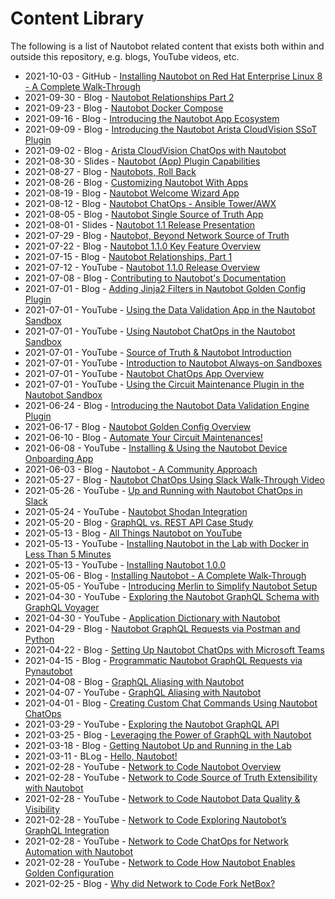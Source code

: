 # Content Library

The following is a list of Nautobot related content that exists both within and outside this repository, e.g. blogs, YouTube videos, etc.

* 2021-10-03 - GitHub - [Installing Nautobot on Red Hat Enterprise Linux 8 - A Complete Walk-Through](https://github.com/beholdenkey/Installing-Nautobot-on-RHEL-A-Complete-Walk-Through)
* 2021-09-30 - Blog - [Nautobot Relationships Part 2](https://blog.networktocode.com/post/nautobot-relationships-part-2/)
* 2021-09-23 - Blog - [Nautobot Docker Compose](https://blog.networktocode.com/post/nautobot-docker-compose/)
* 2021-09-16 - Blog - [Introducing the Nautobot App Ecosystem](https://blog.networktocode.com/post/introducing-nautobot-ecosystem/)  
* 2021-09-09 - Blog - [Introducing the Nautobot Arista CloudVision SSoT Plugin](https://blog.networktocode.com/post/nautobot-plugin-ssot-arista/)  
* 2021-09-02 - Blog - [Arista CloudVision ChatOps with Nautobot](https://blog.networktocode.com/post/arista-cloudvision-chatops-with-nautobot/)
* 2021-08-30 - Slides - [Nautobot (App) Plugin Capabilities](slides/2021-09-02_Nautobot_(App)_Plugin_Capabilities.pdf)  
* 2021-08-27 - Blog - [Nautobots, Roll Back](https://blog.networktocode.com/post/nautobots-rollback/) 
* 2021-08-26 - Blog - [Customizing Nautobot With Apps](https://blog.networktocode.com/post/customizing-nautobot-with-apps/)
* 2021-08-19 - Blog - [Nautobot Welcome Wizard App](https://blog.networktocode.com/post/nautobot-welcome-wizard/)
* 2021-08-12 - Blog - [Nautobot ChatOps - Ansible Tower/AWX](https://blog.networktocode.com/post/nautobot-plugin-chatops-ansible/)  
* 2021-08-05 - Blog - [Nautobot Single Source of Truth App](https://blog.networktocode.com/post/nautobot-ssot-plugin/)
* 2021-08-01 - Slides - [Nautobot 1.1 Release Presentation](slides/2021-07-20_Nautobot_1.1.0_Feature_Overview.pdf)
* 2021-07-29 - Blog - [Nautobot, Beyond Network Source of Truth](https://blog.networktocode.com/post/nautobot-beyond-network-source-of-truth/)
* 2021-07-22 - Blog - [Nautobot 1.1.0 Key Feature Overview](https://blog.networktocode.com/post/nautobot-1.1.0-feature-overview/)
* 2021-07-15 - Blog - [Nautobot Relationships, Part 1](https://blog.networktocode.com/post/nautobot-relationships-part-1/)
* 2021-07-12 - YouTube - [Nautobot 1.1.0 Release Overview](https://youtu.be/3Wj0Jl3ceTk)
* 2021-07-08 - Blog - [Contributing to Nautobot's Documentation](https://blog.networktocode.com/post/contributing-to-nautobot-docs/)
* 2021-07-01 - Blog - [Adding Jinja2 Filters in Nautobot Golden Config Plugin](https://blog.networktocode.com/post/adding-jinja2-filters-in-nautobot-golden-config/)
* 2021-07-01 - YouTube - [Using the Data Validation App in the Nautobot Sandbox](https://youtu.be/KVgyywIwDag)
* 2021-07-01 - YouTube - [Using Nautobot ChatOps in the Nautobot Sandbox](https://youtu.be/zmS73a3xi9Y)
* 2021-07-01 - YouTube - [Source of Truth & Nautobot Introduction](https://youtu.be/pKhkQFBcEfY)
* 2021-07-01 - YouTube - [Introduction to Nautobot Always-on Sandboxes](https://youtu.be/Nda8XCjq89w)
* 2021-07-01 - YouTube - [Nautobot ChatOps App Overview](https://youtu.be/566S8r72I7c)
* 2021-07-01 - YouTube - [Using the Circuit Maintenance Plugin in the Nautobot Sandbox](https://youtu.be/zWHx76kZQgI)
* 2021-06-24 - Blog - [Introducing the Nautobot Data Validation Engine Plugin](http://blog.networktocode.com/post/intoroducing-the-nautobot-data-validation-engine-plugin/)
* 2021-06-17 - Blog - [Nautobot Golden Config Overview](http://blog.networktocode.com/post/nautobot-golden-config-overview/)
* 2021-06-10 - Blog - [Automate Your Circuit Maintenances!](http://blog.networktocode.com/post/automate-your-circuit-maintenances/)
* 2021-06-08 - YouTube - [Installing & Using the Nautobot Device Onboarding App](https://youtu.be/iThUlvAvadM)
* 2021-06-03 - Blog - [Nautobot - A Community Approach](http://blog.networktocode.com/post/nautobot-a-community-approach/)
* 2021-05-27 - Blog - [Nautobot ChatOps Using Slack Walk-Through Video](http://blog.networktocode.com/post/nautobot-chatops-using-slack-video/)
* 2021-05-26 - YouTube - [Up and Running with Nautobot ChatOps in Slack](https://youtu.be/O6t8jOMI_9I)
* 2021-05-24 - YouTube - [Nautobot Shodan Integration](https://youtu.be/_cfIiQhB1Q4)
* 2021-05-20 - Blog - [GraphQL vs. REST API Case Study](http://blog.networktocode.com/post/graphql-vs-rest-api-case-study/)
* 2021-05-13 - Blog - [All Things Nautobot on YouTube](http://blog.networktocode.com/post/all-things-nautobot-on-youtube/)
* 2021-05-13 - YouTube - [Installing Nautobot in the Lab with Docker in Less Than 5 Minutes](https://youtu.be/X6g-5iwr9hI)
* 2021-05-13 - YouTube - [Installing Nautobot 1.0.0](https://youtu.be/IYJJcgXYtnw)
* 2021-05-06 - Blog - [Installing Nautobot - A Complete Walk-Through](http://blog.networktocode.com/post/installing-nautobot/)
* 2021-05-05 - YouTube - [Introducing Merlin to Simplify Nautobot Setup](https://youtu.be/le3fB-YL6EM)
* 2021-04-30 - YouTube - [Exploring the Nautobot GraphQL Schema with GraphQL Voyager](https://youtu.be/VOgjhRQyK6U)
* 2021-04-30 - YouTube - [Application Dictionary with Nautobot](https://youtu.be/1_HQzz6nkmI)
* 2021-04-29 - Blog - [Nautobot GraphQL Requests via Postman and Python](http://blog.networktocode.com/post/nautobot-graphql-requests-via-postman-and-python/)
* 2021-04-22 - Blog - [Setting Up Nautobot ChatOps with Microsoft Teams](http://blog.networktocode.com/post/setting-up-nautobot-chatops-with-msteams/)
* 2021-04-15 - Blog - [Programmatic Nautobot GraphQL Requests via Pynautobot](http://blog.networktocode.com/post/programmatic-nautobot-graphql-requests-via-pynautobot/)
* 2021-04-08 - Blog - [GraphQL Aliasing with Nautobot](http://blog.networktocode.com/post/graphql-aliasing-with-nautobot/)
* 2021-04-07 - YouTube - [GraphQL Aliasing with Nautobot](https://youtu.be/3T4cRsIqM7Y)
* 2021-04-01 - Blog - [Creating Custom Chat Commands Using Nautobot ChatOps](http://blog.networktocode.com/post/creating-custom-chat-commands-using-nautobot-chatops/)
* 2021-03-29 - YouTube - [Exploring the Nautobot GraphQL API](https://youtu.be/SUezEhfsSUw)
* 2021-03-25 - Blog - [Leveraging the Power of GraphQL with Nautobot](http://blog.networktocode.com/post/leveraging-the-power-of-graphql-with-nautobot/)
* 2021-03-18 - Blog - [Getting Nautobot Up and Running in the Lab](http://blog.networktocode.com/post/getting-nautobot-up-and-running-in-the-lab/)
* 2021-03-11 - BLog - [Hello, Nautobot!](http://blog.networktocode.com/post/hello-nautobot/)
* 2021-02-28 - YouTube - [Network to Code Nautobot Overview](https://youtu.be/_vq-rtTRLRk)
* 2021-02-28 - YouTube - [Network to Code Source of Truth Extensibility with Nautobot](https://youtu.be/R6Dkoh-vaSc)
* 2021-02-28 - YouTube - [Network to Code Nautobot Data Quality & Visibility](https://youtu.be/eUE0Ni7SthY)
* 2021-02-28 - YouTube - [Network to Code Exploring Nautobot’s GraphQL Integration](https://youtu.be/3Q1s7--QD1w)
* 2021-02-28 - YouTube - [Network to Code ChatOps for Network Automation with Nautobot](https://youtu.be/_AfHe05Y3DA)
* 2021-02-28 - YouTube - [Network to Code How Nautobot Enables Golden Configuration](https://youtu.be/6TNsSR2hbZg)
* 2021-02-25 - Blog - [Why did Network to Code Fork NetBox?](http://blog.networktocode.com/post/why-did-network-to-code-fork-netbox/)
